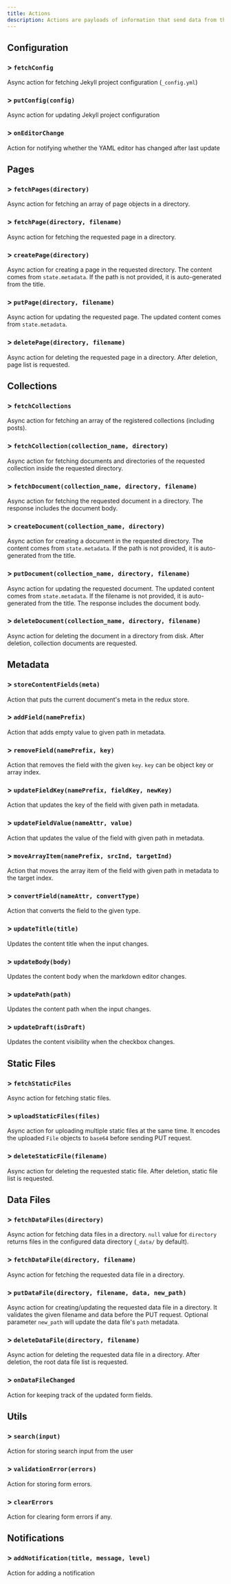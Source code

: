 ```yaml
---
title: Actions
description: Actions are payloads of information that send data from the application to the store.
---
```


## Configuration

### > `fetchConfig`

Async action for fetching Jekyll project configuration (`_config.yml`)

### > `putConfig(config)`

Async action for updating Jekyll project configuration

### > `onEditorChange`

Action for notifying whether the YAML editor has changed after last update

## Pages

### > `fetchPages(directory)`

Async action for fetching an array of page objects in a directory.

### > `fetchPage(directory, filename)`

Async action for fetching the requested page in a directory.

### > `createPage(directory)`

Async action for creating a page in the requested directory. The content comes
from `state.metadata`. If the path is not provided, it is auto-generated from the title.

### > `putPage(directory, filename)`

Async action for updating the requested page. The updated content comes
from `state.metadata`.

### > `deletePage(directory, filename)`

Async action for deleting the requested page in a directory.
After deletion, page list is requested.

## Collections

### > `fetchCollections`

Async action for fetching an array of the registered collections (including posts).

### > `fetchCollection(collection_name, directory)`

Async action for fetching documents and directories of the requested collection
inside the requested directory.

### > `fetchDocument(collection_name, directory, filename)`

Async action for fetching the requested document in a directory.
The response includes the document body.

### > `createDocument(collection_name, directory)`

Async action for creating a document in the requested directory.
The content comes from `state.metadata`. If the path is not provided,
it is auto-generated from the title.

### > `putDocument(collection_name, directory, filename)`

Async action for updating the requested document. The updated content comes from `state.metadata`. If the filename is not provided, it is auto-generated from the title.
The response includes the document body. 

### > `deleteDocument(collection_name, directory, filename)`

Async action for deleting the document in a directory from disk. After deletion, collection documents are requested.

## Metadata

### > `storeContentFields(meta)`

Action that puts the current document's meta in the redux store.

### > `addField(namePrefix)`

Action that adds empty value to given path in metadata.

### > `removeField(namePrefix, key)`

Action that removes the field with the given `key`. `key` can be object key or
array index.

### > `updateFieldKey(namePrefix, fieldKey, newKey)`

Action that updates the key of the field with given path in metadata.

### > `updateFieldValue(nameAttr, value)`

Action that updates the value of the field with given path in metadata.

### > `moveArrayItem(namePrefix, srcInd, targetInd)`

Action that moves the array item of the field with given path in metadata
to the target index.

### > `convertField(nameAttr, convertType)`

Action that converts the field to the given type.

### > `updateTitle(title)`

Updates the content title when the input changes.

### > `updateBody(body)`

Updates the content body when the markdown editor changes.

### > `updatePath(path)`

Updates the content path when the input changes.

### > `updateDraft(isDraft)`

Updates the content visibility when the checkbox changes.

## Static Files

### > `fetchStaticFiles`

Async action for fetching static files.

### > `uploadStaticFiles(files)`

Async action for uploading multiple static files at the same time.
It encodes the uploaded `File` objects to `base64` before sending PUT request.

### > `deleteStaticFile(filename)`

Async action for deleting the requested static file. After deletion, static file list is requested.

## Data Files

### > `fetchDataFiles(directory)`

Async action for fetching data files in a directory.
`null` value for `directory` returns files in the configured data directory (`_data/` by default).

### > `fetchDataFile(directory, filename)`

Async action for fetching the requested data file in a directory.

### > `putDataFile(directory, filename, data, new_path)`

Async action for creating/updating the requested data file in a directory. It validates the given filename and data before the PUT request.
Optional parameter `new_path` will update the data file's `path` metadata.

### > `deleteDataFile(directory, filename)`

Async action for deleting the requested data file in a directory. After deletion, the root data file list is requested.

### > `onDataFileChanged`

Action for keeping track of the updated form fields.

## Utils

### > `search(input)`

Action for storing search input from the user

### > `validationError(errors)`

Action for storing form errors.

### > `clearErrors`

Action for clearing form errors if any.

## Notifications

### > `addNotification(title, message, level)`

Action for adding a notification
